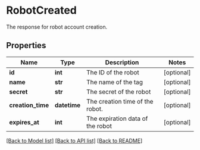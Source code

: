 # RobotCreated

The response for robot account creation.

## Properties
Name | Type | Description | Notes
------------ | ------------- | ------------- | -------------
**id** | **int** | The ID of the robot | [optional] 
**name** | **str** | The name of the tag | [optional] 
**secret** | **str** | The secret of the robot | [optional] 
**creation_time** | **datetime** | The creation time of the robot. | [optional] 
**expires_at** | **int** | The expiration data of the robot | [optional] 

[[Back to Model list]](../README.md#documentation-for-models) [[Back to API list]](../README.md#documentation-for-api-endpoints) [[Back to README]](../README.md)


